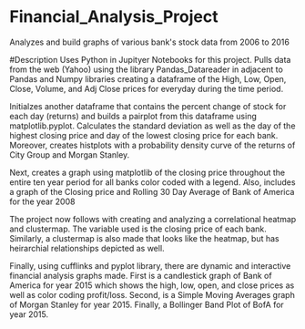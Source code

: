 # Financial_Analysis_Project
Analyzes and build graphs of various bank's stock data from 2006 to 2016

#Description
Uses Python in Jupityer Notebooks for this project. Pulls data from the web (Yahoo) using the library Pandas_Datareader in adjacent to Pandas and Numpy libraries creating a dataframe of the High, Low, Open, Close, Volume, and Adj Close prices for everyday during the time period. 

Initialzes another dataframe that contains the percent change of stock for each day (returns) and builds a pairplot from this dataframe using matplotlib.pyplot. Calculates the standard deviation as well as the day of the highest closing price and day of the lowest closing price for each bank. Moreover, creates histplots with a probability density curve of the returns of City Group and Morgan Stanley.

Next, creates a graph using matplotlib of the closing price throughout the entire ten year period for all banks color coded with a legend. Also, includes a graph of the Closing price and Rolling 30 Day Average of Bank of America for the year 2008

The project now follows with creating and analyzing a correlational heatmap and clustermap. The variable used is the closing price of each bank. Similarly, a clustermap is also made that looks like the heatmap, but has heirarchial relationships depicted as well. 

Finally, using cufflinks and pyplot library, there are dynamic and interactive financial analysis graphs made. First is a candlestick graph of Bank of America for year 2015 which shows the high, low, open, and close prices as well as color coding profit/loss. Second, is a Simple Moving Averages graph of Morgan Stanley for year 2015. Finally, a Bollinger Band Plot of BofA for year 2015. 


